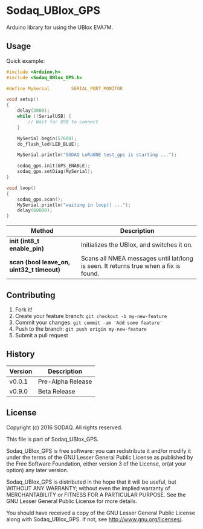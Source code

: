# Sodaq_UBlox_GPS

Arduino library for using the UBlox EVA7M.

## Usage

Quick example:

```c
#include <Arduino.h>
#include <Sodaq_UBlox_GPS.h>

#define MySerial        SERIAL_PORT_MONITOR

void setup()
{
    delay(3000);
    while (!SerialUSB) {
        // Wait for USB to connect
    }

    MySerial.begin(57600);
    do_flash_led(LED_BLUE);

    MySerial.println("SODAQ LoRaONE test_gps is starting ...");

    sodaq_gps.init(GPS_ENABLE);
    sodaq_gps.setDiag(MySerial);
}

void loop()
{
    sodaq_gps.scan();
    MySerial.println("waiting in loop() ...");
    delay(60000);
}

```

Method|Description
------|------
**init (int8_t enable_pin)**|Initializes the UBlox, and switches it on.
**scan (bool leave_on, uint32_t timeout)**|Scans all NMEA messages until lat/long is seen.  It returns true when a fix is found.


## Contributing

1. Fork it!
2. Create your feature branch: `git checkout -b my-new-feature`
3. Commit your changes: `git commit -am 'Add some feature'`
4. Push to the branch: `git push origin my-new-feature`
5. Submit a pull request

## History

Version|Description
------|------
v0.0.1|Pre-Alpha Release
v0.9.0|Beta Release

## License

Copyright (c) 2016 SODAQ. All rights reserved.

This file is part of Sodaq_UBlox_GPS.

Sodaq_UBlox_GPS is free software: you can redistribute it and/or
modify it under the terms of the GNU Lesser General Public License as
published by the Free Software Foundation, either version 3 of the
License, or(at your option) any later version.

Sodaq_UBlox_GPS is distributed in the hope that it will be useful, but
WITHOUT ANY WARRANTY; without even the implied warranty of
MERCHANTABILITY or FITNESS FOR A PARTICULAR PURPOSE. See the GNU
Lesser General Public License for more details.

You should have received a copy of the GNU Lesser General Public
License along with Sodaq_UBlox_GPS.  If not, see
<http://www.gnu.org/licenses/>.

